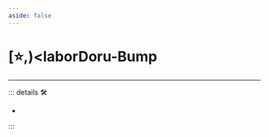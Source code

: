 ```yaml
---
aside: false
---
```

# [⭐,)<laborDoru</labor>-Bump

---

<!-- =================================================== -->
<!-- =================================================== -->
<!-- =================================================== -->
<!-- =================================================== -->
<!-- =================================================== -->
::: details 🛠

-

:::
